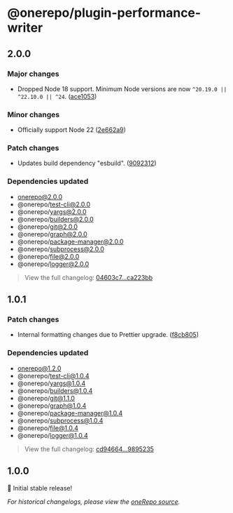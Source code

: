# @onerepo/plugin-performance-writer

## 2.0.0

### Major changes

- Dropped Node 18 support. Minimum Node versions are now `^20.19.0 || ^22.10.0 || ^24`. ([ace1053](https://github.com/paularmstrong/onerepo/commit/ace1053c60cbc9a6079314d4abc598b014d776c1))

### Minor changes

- Officially support Node 22 ([2e662a9](https://github.com/paularmstrong/onerepo/commit/2e662a9c7a27709fd92caecc6547012040d162c4))

### Patch changes

- Updates build dependency "esbuild". ([9092312](https://github.com/paularmstrong/onerepo/commit/909231235ac5ae065978656e51777e9a40e91e37))

### Dependencies updated

- onerepo@2.0.0
- @onerepo/test-cli@2.0.0
- @onerepo/yargs@2.0.0
- @onerepo/builders@2.0.0
- @onerepo/git@2.0.0
- @onerepo/graph@2.0.0
- @onerepo/package-manager@2.0.0
- @onerepo/subprocess@2.0.0
- @onerepo/file@2.0.0
- @onerepo/logger@2.0.0

> View the full changelog: [04603c7...ca223bb](https://github.com/paularmstrong/onerepo/compare/04603c746ee744e5072af47c7210637a468cf751...ca223bb574ae16ea7aaee17804fde24fdf40bd36)

## 1.0.1

### Patch changes

- Internal formatting changes due to Prettier upgrade. ([f8cb805](https://github.com/paularmstrong/onerepo/commit/f8cb80550ceabdce6ff6c13bf22466a59e694b0f))

### Dependencies updated

- onerepo@1.2.0
- @onerepo/test-cli@1.0.4
- @onerepo/yargs@1.0.4
- @onerepo/builders@1.0.4
- @onerepo/git@1.1.0
- @onerepo/graph@1.0.4
- @onerepo/package-manager@1.0.4
- @onerepo/subprocess@1.0.4
- @onerepo/file@1.0.4
- @onerepo/logger@1.0.4

> View the full changelog: [cd94664...9895235](https://github.com/paularmstrong/onerepo/compare/cd9466419b207f690e55f87d0e4632eebdc0ca6a...98952352d3c32adf853657e46e14f12fe1737992)

## 1.0.0

🎉 Initial stable release!

_For historical changelogs, please view the [oneRepo source](https://github.com/paularmstrong/onerepo/tree/main/plugins/plugin-performance-writer)._
